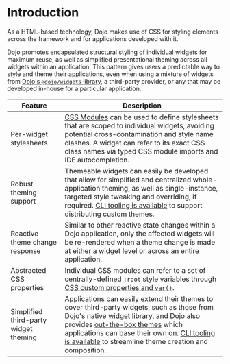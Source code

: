 # Introduction

As a HTML-based technology, Dojo makes use of CSS for styling elements across the framework and for applications developed with it.

Dojo promotes encapsulated structural styling of individual widgets for maximum reuse, as well as simplified presentational theming across all widgets within an application. This pattern gives users a predictable way to style and theme their applications, even when using a mixture of widgets from [Dojo's `@dojo/widgets` library](https://github.com/dojo/widgets), a third-party provider, or any that may be developed in-house for a particular application.

| Feature                               | Description                                                                                                                                                                                                                                                                                                                                                                                            |
| ------------------------------------- | ------------------------------------------------------------------------------------------------------------------------------------------------------------------------------------------------------------------------------------------------------------------------------------------------------------------------------------------------------------------------------------------------------ |
| Per-widget stylesheets                | [CSS Modules](https://github.com/css-modules/css-modules) can be used to define stylesheets that are scoped to individual widgets, avoiding potential cross-contamination and style name clashes. A widget can refer to its exact CSS class names via typed CSS module imports and IDE autocompletion.                                                                                                 |
| Robust theming support                | Themeable widgets can easily be developed that allow for simplified and centralized whole-application theming, as well as single-instance, targeted style tweaking and overriding, if required. [CLI tooling is available](https://github.com/dojo/cli-build-theme) to support distributing custom themes.                                                                                             |
| Reactive theme change response        | Similar to other reactive state changes within a Dojo application, only the affected widgets will be re-rendered when a theme change is made at either a widget level or across an entire application.                                                                                                                                                                                                 |
| Abstracted CSS properties             | Individual CSS modules can refer to a set of centrally-defined `:root` style variables through [CSS custom properties and `var()`](https://www.w3.org/TR/css-variables/).                                                                                                                                                                                                                              |
| Simplified third-party widget theming | Applications can easily extend their themes to cover third-party widgets, such as those from Dojo's native [widget library](https://github.com/dojo/widgets), and Dojo also provides [out-the-box themes](https://github.com/dojo/themes) which applications can base their own on. [CLI tooling is available](https://github.com/dojo/cli-create-theme) to streamline theme creation and composition. |
